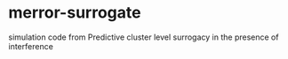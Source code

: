 # merror-surrogate
simulation code from Predictive cluster level surrogacy in the presence of interference
